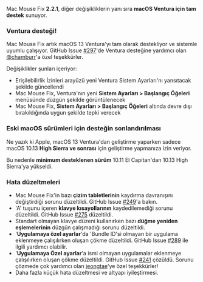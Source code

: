 Mac Mouse Fix **2.2.1**, diğer değişikliklerin yanı sıra **macOS Ventura için tam destek** sunuyor.

### Ventura desteği!
Mac Mouse Fix artık macOS 13 Ventura'yı tam olarak destekliyor ve sistemle uyumlu çalışıyor.
GitHub Issue [#297](https://github.com/noah-nuebling/mac-mouse-fix/issues/297)'de Ventura desteğine yardımcı olan [@chamburr](https://github.com/chamburr)'a özel teşekkürler.

Değişiklikler şunları içeriyor:

- Erişilebilirlik İzinleri arayüzü yeni Ventura Sistem Ayarları'nı yansıtacak şekilde güncellendi
- Mac Mouse Fix, Ventura'nın yeni **Sistem Ayarları > Başlangıç Öğeleri** menüsünde düzgün şekilde görüntülenecek
- Mac Mouse Fix, **Sistem Ayarları > Başlangıç Öğeleri** altında devre dışı bırakıldığında uygun şekilde tepki verecek

### Eski macOS sürümleri için desteğin sonlandırılması

Ne yazık ki Apple, macOS 13 Ventura'dan geliştirme yaparken sadece macOS 10.13 **High Sierra ve sonrası** için geliştirme yapmanıza izin veriyor.

Bu nedenle **minimum desteklenen sürüm** 10.11 El Capitan'dan 10.13 High Sierra'ya yükseldi.

### Hata düzeltmeleri

- Mac Mouse Fix'in bazı **çizim tabletlerinin** kaydırma davranışını değiştirdiği sorunu düzeltildi. GitHub Issue [#249](https://github.com/noah-nuebling/mac-mouse-fix/issues/249)'a bakın.
- 'A' tuşunu içeren **klavye kısayollarının** kaydedilemediği sorunu düzeltildi. GitHub Issue [#275](https://github.com/noah-nuebling/mac-mouse-fix/issues/275) düzeltildi.
- Standart olmayan klavye düzeni kullanırken bazı **düğme yeniden eşlemelerinin** düzgün çalışmadığı sorunu düzeltildi.
- '**Uygulamaya özel ayarlar**'da 'Bundle ID'si olmayan bir uygulama eklenmeye çalışılırken oluşan çökme düzeltildi. GitHub Issue [#289](https://github.com/noah-nuebling/mac-mouse-fix/issues/289) ile ilgili yardımcı olabilir.
- '**Uygulamaya Özel ayarlar**'a ismi olmayan uygulamalar eklenmeye çalışılırken oluşan çökme düzeltildi. GitHub Issue [#241](https://github.com/noah-nuebling/mac-mouse-fix/issues/241) çözüldü. Sorunu çözmede çok yardımcı olan [jeongtae](https://github.com/jeongtae)'ye özel teşekkürler!
- Daha fazla küçük hata düzeltmesi ve altyapı iyileştirmesi.
